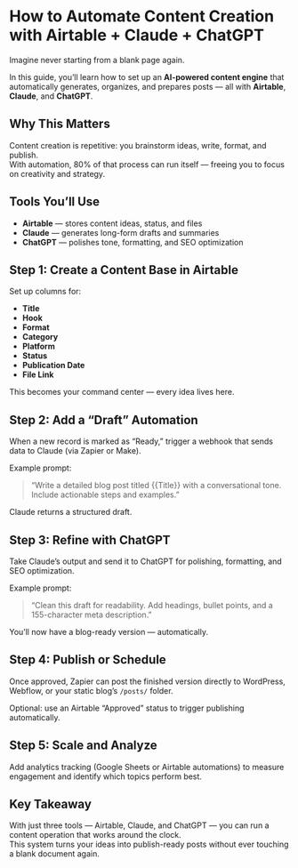 # How to Automate Content Creation with Airtable + Claude + ChatGPT

Imagine never starting from a blank page again.

In this guide, you’ll learn how to set up an **AI-powered content engine** that automatically generates, organizes, and prepares posts — all with **Airtable**, **Claude**, and **ChatGPT**.

## Why This Matters

Content creation is repetitive: you brainstorm ideas, write, format, and publish.  
With automation, 80% of that process can run itself — freeing you to focus on creativity and strategy.

## Tools You’ll Use

- **Airtable** — stores content ideas, status, and files  
- **Claude** — generates long-form drafts and summaries  
- **ChatGPT** — polishes tone, formatting, and SEO optimization

## Step 1: Create a Content Base in Airtable

Set up columns for:
- **Title**
- **Hook**
- **Format**
- **Category**
- **Platform**
- **Status**
- **Publication Date**
- **File Link**

This becomes your command center — every idea lives here.

## Step 2: Add a “Draft” Automation

When a new record is marked as “Ready,” trigger a webhook that sends data to Claude (via Zapier or Make).

Example prompt:
> “Write a detailed blog post titled {{Title}} with a conversational tone. Include actionable steps and examples.”

Claude returns a structured draft.

## Step 3: Refine with ChatGPT

Take Claude’s output and send it to ChatGPT for polishing, formatting, and SEO optimization.

Example prompt:
> “Clean this draft for readability. Add headings, bullet points, and a 155-character meta description.”

You’ll now have a blog-ready version — automatically.

## Step 4: Publish or Schedule

Once approved, Zapier can post the finished version directly to WordPress, Webflow, or your static blog’s `/posts/` folder.

Optional: use an Airtable “Approved” status to trigger publishing automatically.

## Step 5: Scale and Analyze

Add analytics tracking (Google Sheets or Airtable automations) to measure engagement and identify which topics perform best.

## Key Takeaway

With just three tools — Airtable, Claude, and ChatGPT — you can run a content operation that works around the clock.  
This system turns your ideas into publish-ready posts without ever touching a blank document again.
